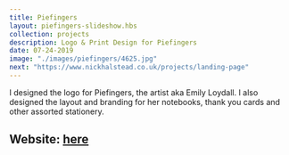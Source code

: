 ```yaml
---
title: Piefingers
layout: piefingers-slideshow.hbs
collection: projects
description: Logo & Print Design for Piefingers
date: 07-24-2019
image: "./images/piefingers/4625.jpg" 
next: "https://www.nickhalstead.co.uk/projects/landing-page"
---
```

I designed the logo for Piefingers, the artist aka Emily Loydall. I also designed the layout and branding for her notebooks, thank you cards and other assorted stationery. 

## Website: [here](https://www.piefingers.net/)

